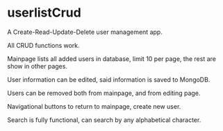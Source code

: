 
# userlistCrud

A Create-Read-Update-Delete user management app. 

All CRUD functions work.

Mainpage lists all added users in database, limit 10 per page, the rest are show in other pages.

User information can be edited, said information is saved to MongoDB.

Users can be removed both from mainpage, and from editing page. 

Navigational buttons to return to mainpage, create new user. 

Search is fully functional, can search by any alphabetical character.


